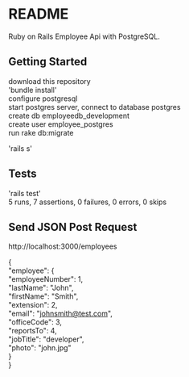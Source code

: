 # README  
   
Ruby on Rails Employee Api with PostgreSQL.   
  
## Getting Started  
  
download this repository  
'bundle install'   
configure postgresql  
start postgres server, connect to database postgres  
create db employeedb_development  
create user employee_postgres  
run rake db:migrate  
  
'rails s'  
  
## Tests  
  
'rails test'  
5 runs, 7 assertions, 0 failures, 0 errors, 0 skips  
  
## Send JSON Post Request  
  
http://localhost:3000/employees  
  
{  
  "employee": {  
    "employeeNumber": 1,  
    "lastName": "John",  
    "firstName": "Smith",  
    "extension": 2,  
    "email": "johnsmith@test.com",  
    "officeCode": 3,  
    "reportsTo": 4,  
    "jobTitle": "developer",  
    "photo": "john.jpg"  
   }  
}  